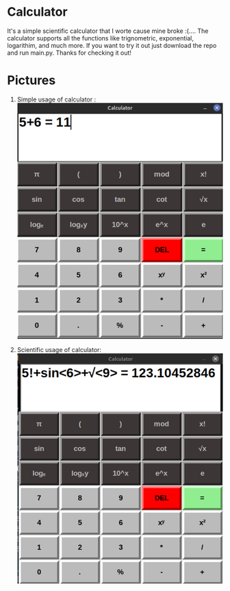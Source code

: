 # Calculator

It's a simple scientific calculator that I worte cause mine broke :(....
The calculator supports all the functions like trignometric, exponential, logarithim, and much more. 
If you want to try it out just download the repo and run main.py. Thanks for checking it out!

# Pictures

1. Simple usage of calculator :
   ![normal](img/normal.png)

2. Scientific usage of calculator:
	![scientific](img/scientific.png)